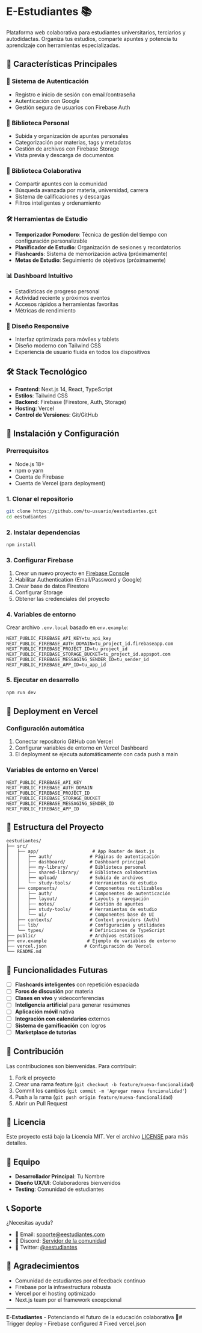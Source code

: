 # E-Estudiantes 📚

Plataforma web colaborativa para estudiantes universitarios, terciarios y autodidactas. Organiza tus estudios, comparte apuntes y potencia tu aprendizaje con herramientas especializadas.

## 🚀 Características Principales

### 🔐 Sistema de Autenticación
- Registro e inicio de sesión con email/contraseña
- Autenticación con Google
- Gestión segura de usuarios con Firebase Auth

### 📖 Biblioteca Personal
- Subida y organización de apuntes personales
- Categorización por materias, tags y metadatos
- Gestión de archivos con Firebase Storage
- Vista previa y descarga de documentos

### 🤝 Biblioteca Colaborativa
- Compartir apuntes con la comunidad
- Búsqueda avanzada por materia, universidad, carrera
- Sistema de calificaciones y descargas
- Filtros inteligentes y ordenamiento

### 🛠️ Herramientas de Estudio
- **Temporizador Pomodoro**: Técnica de gestión del tiempo con configuración personalizable
- **Planificador de Estudio**: Organización de sesiones y recordatorios
- **Flashcards**: Sistema de memorización activa (próximamente)
- **Metas de Estudio**: Seguimiento de objetivos (próximamente)

### 📊 Dashboard Intuitivo
- Estadísticas de progreso personal
- Actividad reciente y próximos eventos
- Accesos rápidos a herramientas favoritas
- Métricas de rendimiento

### 📱 Diseño Responsive
- Interfaz optimizada para móviles y tablets
- Diseño moderno con Tailwind CSS
- Experiencia de usuario fluida en todos los dispositivos

## 🛠️ Stack Tecnológico

- **Frontend**: Next.js 14, React, TypeScript
- **Estilos**: Tailwind CSS
- **Backend**: Firebase (Firestore, Auth, Storage)
- **Hosting**: Vercel
- **Control de Versiones**: Git/GitHub

## 🚀 Instalación y Configuración

### Prerrequisitos
- Node.js 18+ 
- npm o yarn
- Cuenta de Firebase
- Cuenta de Vercel (para deployment)

### 1. Clonar el repositorio
```bash
git clone https://github.com/tu-usuario/eestudiantes.git
cd eestudiantes
```

### 2. Instalar dependencias
```bash
npm install
```

### 3. Configurar Firebase

1. Crear un nuevo proyecto en [Firebase Console](https://console.firebase.google.com/)
2. Habilitar Authentication (Email/Password y Google)
3. Crear base de datos Firestore
4. Configurar Storage
5. Obtener las credenciales del proyecto

### 4. Variables de entorno
Crear archivo `.env.local` basado en `env.example`:

```env
NEXT_PUBLIC_FIREBASE_API_KEY=tu_api_key
NEXT_PUBLIC_FIREBASE_AUTH_DOMAIN=tu_project_id.firebaseapp.com
NEXT_PUBLIC_FIREBASE_PROJECT_ID=tu_project_id
NEXT_PUBLIC_FIREBASE_STORAGE_BUCKET=tu_project_id.appspot.com
NEXT_PUBLIC_FIREBASE_MESSAGING_SENDER_ID=tu_sender_id
NEXT_PUBLIC_FIREBASE_APP_ID=tu_app_id
```

### 5. Ejecutar en desarrollo
```bash
npm run dev
```

## 🚀 Deployment en Vercel

### Configuración automática
1. Conectar repositorio GitHub con Vercel
2. Configurar variables de entorno en Vercel Dashboard
3. El deployment se ejecuta automáticamente con cada push a main

### Variables de entorno en Vercel
```
NEXT_PUBLIC_FIREBASE_API_KEY
NEXT_PUBLIC_FIREBASE_AUTH_DOMAIN  
NEXT_PUBLIC_FIREBASE_PROJECT_ID
NEXT_PUBLIC_FIREBASE_STORAGE_BUCKET
NEXT_PUBLIC_FIREBASE_MESSAGING_SENDER_ID
NEXT_PUBLIC_FIREBASE_APP_ID
```

## 📁 Estructura del Proyecto

```
eestudiantes/
├── src/
│   ├── app/                    # App Router de Next.js
│   │   ├── auth/              # Páginas de autenticación
│   │   ├── dashboard/         # Dashboard principal
│   │   ├── my-library/        # Biblioteca personal
│   │   ├── shared-library/    # Biblioteca colaborativa
│   │   ├── upload/            # Subida de archivos
│   │   └── study-tools/       # Herramientas de estudio
│   ├── components/            # Componentes reutilizables
│   │   ├── auth/              # Componentes de autenticación
│   │   ├── layout/            # Layouts y navegación
│   │   ├── notes/             # Gestión de apuntes
│   │   ├── study-tools/       # Herramientas de estudio
│   │   └── ui/                # Componentes base de UI
│   ├── contexts/              # Context providers (Auth)
│   ├── lib/                   # Configuración y utilidades
│   └── types/                 # Definiciones de TypeScript
├── public/                    # Archivos estáticos
├── env.example               # Ejemplo de variables de entorno
├── vercel.json              # Configuración de Vercel
└── README.md
```

## 🎯 Funcionalidades Futuras

- [ ] **Flashcards inteligentes** con repetición espaciada
- [ ] **Foros de discusión** por materia
- [ ] **Clases en vivo** y videoconferencias
- [ ] **Inteligencia artificial** para generar resúmenes
- [ ] **Aplicación móvil** nativa
- [ ] **Integración con calendarios** externos
- [ ] **Sistema de gamificación** con logros
- [ ] **Marketplace de tutorías**

## 🤝 Contribución

Las contribuciones son bienvenidas. Para contribuir:

1. Fork el proyecto
2. Crear una rama feature (`git checkout -b feature/nueva-funcionalidad`)
3. Commit los cambios (`git commit -m 'Agregar nueva funcionalidad'`)
4. Push a la rama (`git push origin feature/nueva-funcionalidad`)
5. Abrir un Pull Request

## 📝 Licencia

Este proyecto está bajo la Licencia MIT. Ver el archivo [LICENSE](LICENSE) para más detalles.

## 👥 Equipo

- **Desarrollador Principal**: Tu Nombre
- **Diseño UX/UI**: Colaboradores bienvenidos
- **Testing**: Comunidad de estudiantes

## 📞 Soporte

¿Necesitas ayuda? 
- 📧 Email: soporte@eestudiantes.com
- 💬 Discord: [Servidor de la comunidad](link-discord)
- 📱 Twitter: [@eestudiantes](link-twitter)

## 🙏 Agradecimientos

- Comunidad de estudiantes por el feedback continuo
- Firebase por la infraestructura robusta
- Vercel por el hosting optimizado
- Next.js team por el framework excepcional

---

**E-Estudiantes** - Potenciando el futuro de la educación colaborativa 🚀#   T r i g g e r   d e p l o y   -   F i r e b a s e   c o n f i g u r e d  
 #   F i x e d   v e r c e l . j s o n  
 